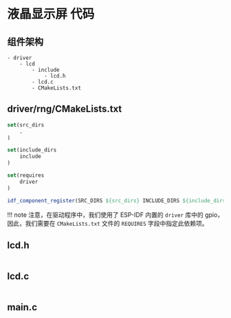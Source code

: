 # 液晶显示屏 代码

## 组件架构

```plaintext
- driver
    - lcd
        - include
            - lcd.h
        - lcd.c
        - CMakeLists.txt
```

## driver/rng/CMakeLists.txt

```cmake
set(src_dirs
    .
)

set(include_dirs
    include
)

set(requires
    driver
)

idf_component_register(SRC_DIRS ${src_dirs} INCLUDE_DIRS ${include_dirs} REQUIRES ${requires})
```

!!! note
    注意，在驱动程序中，我们使用了 ESP-IDF 内置的 `driver` 库中的 gpio，因此，我们需要在 `CMakeLists.txt` 文件的 `REQUIRES` 字段中指定此依赖项。

## lcd.h
    
```c


```

## lcd.c

```c

```

## main.c

```c

```